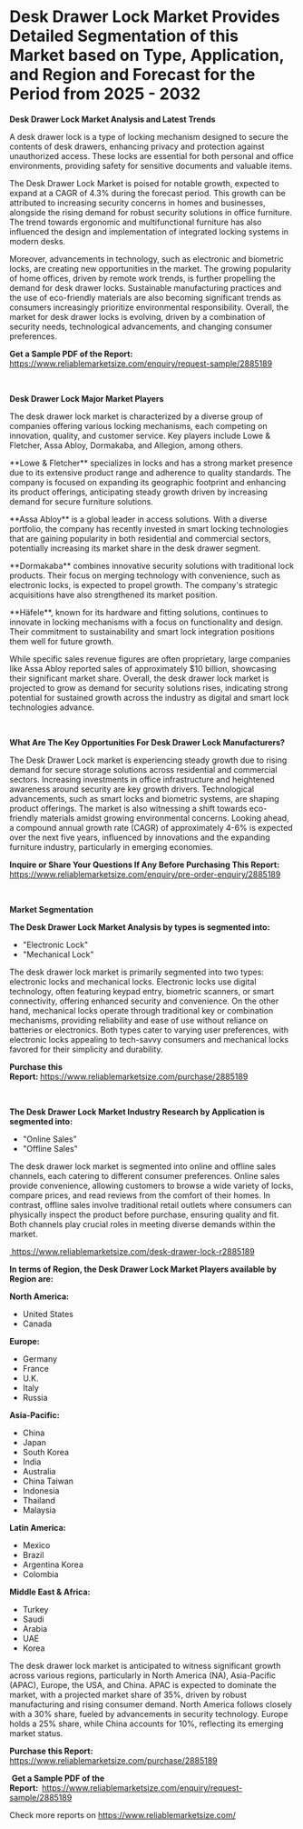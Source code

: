 <p><h1>Desk Drawer Lock Market Provides Detailed Segmentation of this Market based on Type, Application, and Region and Forecast for the Period from 2025 - 2032</h1></p><p><strong>Desk Drawer Lock Market Analysis and Latest Trends</strong></p>
<p><p>A desk drawer lock is a type of locking mechanism designed to secure the contents of desk drawers, enhancing privacy and protection against unauthorized access. These locks are essential for both personal and office environments, providing safety for sensitive documents and valuable items.</p><p>The Desk Drawer Lock Market is poised for notable growth, expected to expand at a CAGR of 4.3% during the forecast period. This growth can be attributed to increasing security concerns in homes and businesses, alongside the rising demand for robust security solutions in office furniture. The trend towards ergonomic and multifunctional furniture has also influenced the design and implementation of integrated locking systems in modern desks.</p><p>Moreover, advancements in technology, such as electronic and biometric locks, are creating new opportunities in the market. The growing popularity of home offices, driven by remote work trends, is further propelling the demand for desk drawer locks. Sustainable manufacturing practices and the use of eco-friendly materials are also becoming significant trends as consumers increasingly prioritize environmental responsibility. Overall, the market for desk drawer locks is evolving, driven by a combination of security needs, technological advancements, and changing consumer preferences.</p></p>
<p><strong>Get a Sample PDF of the Report:&nbsp;</strong> <a href="https://www.reliablemarketsize.com/enquiry/request-sample/2885189?utm_campaign=2334&utm_medium=2&utm_source=Github&utm_content=ia&utm_term=13032025&utm_id=desk-drawer-lock">https://www.reliablemarketsize.com/enquiry/request-sample/2885189</a></p>
<p>&nbsp;</p>
<p><strong>Desk Drawer Lock Major Market Players</strong></p>
<p><p>The desk drawer lock market is characterized by a diverse group of companies offering various locking mechanisms, each competing on innovation, quality, and customer service. Key players include Lowe & Fletcher, Assa Abloy, Dormakaba, and Allegion, among others.</p><p>**Lowe & Fletcher** specializes in locks and has a strong market presence due to its extensive product range and adherence to quality standards. The company is focused on expanding its geographic footprint and enhancing its product offerings, anticipating steady growth driven by increasing demand for secure furniture solutions.</p><p>**Assa Abloy** is a global leader in access solutions. With a diverse portfolio, the company has recently invested in smart locking technologies that are gaining popularity in both residential and commercial sectors, potentially increasing its market share in the desk drawer segment.</p><p>**Dormakaba** combines innovative security solutions with traditional lock products. Their focus on merging technology with convenience, such as electronic locks, is expected to propel growth. The company's strategic acquisitions have also strengthened its market position.</p><p>**Häfele**, known for its hardware and fitting solutions, continues to innovate in locking mechanisms with a focus on functionality and design. Their commitment to sustainability and smart lock integration positions them well for future growth.</p><p>While specific sales revenue figures are often proprietary, large companies like Assa Abloy reported sales of approximately $10 billion, showcasing their significant market share. Overall, the desk drawer lock market is projected to grow as demand for security solutions rises, indicating strong potential for sustained growth across the industry as digital and smart lock technologies advance.</p></p>
<p>&nbsp;</p>
<p><strong>What Are The Key Opportunities For Desk Drawer Lock Manufacturers?</strong></p>
<p><p>The Desk Drawer Lock market is experiencing steady growth due to rising demand for secure storage solutions across residential and commercial sectors. Increasing investments in office infrastructure and heightened awareness around security are key growth drivers. Technological advancements, such as smart locks and biometric systems, are shaping product offerings. The market is also witnessing a shift towards eco-friendly materials amidst growing environmental concerns. Looking ahead, a compound annual growth rate (CAGR) of approximately 4-6% is expected over the next five years, influenced by innovations and the expanding furniture industry, particularly in emerging economies.</p></p>
<p><strong>Inquire or Share Your Questions If Any Before Purchasing This Report:</strong> <a href="https://www.reliablemarketsize.com/enquiry/pre-order-enquiry/2885189?utm_campaign=2334&utm_medium=2&utm_source=Github&utm_content=ia&utm_term=13032025&utm_id=desk-drawer-lock">https://www.reliablemarketsize.com/enquiry/pre-order-enquiry/2885189</a></p>
<p>&nbsp;</p>
<p><strong>Market Segmentation</strong></p>
<p><strong>The Desk Drawer Lock Market Analysis by types is segmented into:</strong></p>
<p><ul><li>"Electronic Lock"</li><li>"Mechanical Lock"</li></ul></p>
<p><p>The desk drawer lock market is primarily segmented into two types: electronic locks and mechanical locks. Electronic locks use digital technology, often featuring keypad entry, biometric scanners, or smart connectivity, offering enhanced security and convenience. On the other hand, mechanical locks operate through traditional key or combination mechanisms, providing reliability and ease of use without reliance on batteries or electronics. Both types cater to varying user preferences, with electronic locks appealing to tech-savvy consumers and mechanical locks favored for their simplicity and durability.</p></p>
<p><strong>Purchase this Report:&nbsp;</strong><a href="https://www.reliablemarketsize.com/purchase/2885189?utm_campaign=2334&utm_medium=2&utm_source=Github&utm_content=ia&utm_term=13032025&utm_id=desk-drawer-lock">https://www.reliablemarketsize.com/purchase/2885189</a></p>
<p>&nbsp;</p>
<p><strong>The Desk Drawer Lock Market Industry Research by Application is segmented into:</strong></p>
<p><ul><li>"Online Sales"</li><li>"Offline Sales"</li></ul></p>
<p><p>The desk drawer lock market is segmented into online and offline sales channels, each catering to different consumer preferences. Online sales provide convenience, allowing customers to browse a wide variety of locks, compare prices, and read reviews from the comfort of their homes. In contrast, offline sales involve traditional retail outlets where consumers can physically inspect the product before purchase, ensuring quality and fit. Both channels play crucial roles in meeting diverse demands within the market.</p></p>
<p><a href="https://www.reliablemarketsize.com/desk-drawer-lock-r2885189?utm_campaign=2334&utm_medium=2&utm_source=Github&utm_content=ia&utm_term=13032025&utm_id=desk-drawer-lock">&nbsp;https://www.reliablemarketsize.com/desk-drawer-lock-r2885189</a></p>
<p><strong>In terms of Region, the Desk Drawer Lock Market Players available by Region are:</strong></p>
<p>
    <p> <strong> North America: </strong>
        <ul>
            <li>United States</li>
            <li>Canada</li>
        </ul>
        </p> 
    <p> <strong> Europe: </strong>
        <ul>
            <li>Germany</li>
            <li>France</li>
            <li>U.K.</li>
            <li>Italy</li>
            <li>Russia</li>
        </ul>
        </p> 
    <p> <strong> Asia-Pacific: </strong>
        <ul>
            <li>China</li>
            <li>Japan</li>
            <li>South Korea</li>
            <li>India</li>
            <li>Australia</li>
            <li>China Taiwan</li>
            <li>Indonesia</li>
            <li>Thailand</li>
            <li>Malaysia</li>
        </ul>
        </p> 
    <p> <strong> Latin America: </strong>
        <ul>
            <li>Mexico</li>
            <li>Brazil</li>
            <li>Argentina Korea</li>
            <li>Colombia</li>
        </ul>
        </p> 
    <p> <strong> Middle East & Africa: </strong>
        <ul>
            <li>Turkey</li>
            <li>Saudi</li>
            <li>Arabia</li>
            <li>UAE</li>
            <li>Korea</li>
        </ul>
    </p>
    </p>
<p><p>The desk drawer lock market is anticipated to witness significant growth across various regions, particularly in North America (NA), Asia-Pacific (APAC), Europe, the USA, and China. APAC is expected to dominate the market, with a projected market share of 35%, driven by robust manufacturing and rising consumer demand. North America follows closely with a 30% share, fueled by advancements in security technology. Europe holds a 25% share, while China accounts for 10%, reflecting its emerging market status.</p></p>
<p><strong>Purchase this Report: </strong><a href="https://www.reliablemarketsize.com/purchase/2885189?utm_campaign=2334&utm_medium=2&utm_source=Github&utm_content=ia&utm_term=13032025&utm_id=desk-drawer-lock">https://www.reliablemarketsize.com/purchase/2885189</a></p>
<p>&nbsp;<strong>Get a Sample PDF of the Report:&nbsp;&nbsp;</strong><a href="https://www.reliablemarketsize.com/enquiry/request-sample/2885189?utm_campaign=2334&utm_medium=2&utm_source=Github&utm_content=ia&utm_term=13032025&utm_id=desk-drawer-lock">https://www.reliablemarketsize.com/enquiry/request-sample/2885189</a></p>
<p><strong></strong></p>
<p>Check more reports on <a href="https://www.reliablemarketsize.com/?utm_campaign=2334&utm_medium=2&utm_source=Github&utm_content=ia&utm_term=13032025&utm_id=desk-drawer-lock">https://www.reliablemarketsize.com/</a></p>